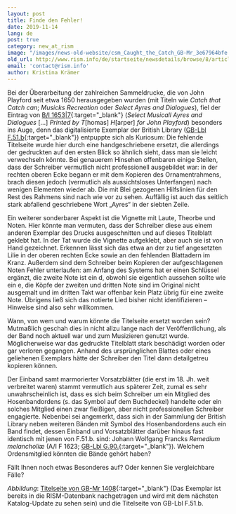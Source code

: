 ```yaml
---
layout: post
title: Finde den Fehler!
date: 2019-11-14
lang: de
post: true
category: new_at_rism
image: "/images/news-old-website/csm_Caught_the_Catch_GB-Mr_3e67964bfe.jpg"
old_url: http://www.rism.info/de/startseite/newsdetails/browse/8/article/64/caught-the-catch.html
email: 'contact@rism.info'
author: Kristina Krämer
---
```


Bei der Überarbeitung der zahlreichen Sammeldrucke, die von John Playford seit etwa 1650 herausgegeben wurden (mit Titeln wie _Catch that Catch can_; _Musicks Recreation_ oder _Select Ayres and Dialogues_), fiel der Eintrag von [B/I 1653\|7](https://opac.rism.info/search?id=993121829&View=rism){:target="_blank"} (_Select Musicall Ayres and Dialogues_ […] _Printed by T_[homas] _H_[arper] _for John Playford_) besonders ins Auge, denn das digitalisierte Exemplar der British Library ([GB-Lbl F.51.b](http://access.bl.uk/item/viewer/ark:/81055/vdc_100049643519.0x000001){:target="_blank"}) entpuppte sich als Kuriosum: Die fehlende Titelseite wurde hier durch eine handgeschriebene ersetzt, die allerdings der gedruckten auf den ersten Blick so ähnlich sieht, dass man sie leicht verwechseln könnte. Bei genauerem Hinsehen offenbaren einige Stellen, dass der Schreiber vermutlich nicht professionell ausgebildet war: in der rechten oberen Ecke begann er mit dem Kopieren des Ornamentrahmens, brach diesen jedoch (vermutlich als aussichtsloses Unterfangen) nach wenigen Elementen wieder ab. Die mit Blei gezogenen Hilfslinien für den Rest des Rahmens sind nach wie vor zu sehen. Auffällig ist auch das seitlich stark abfallend geschriebene Wort „Ayres“ in der siebten Zeile.

Ein weiterer sonderbarer Aspekt ist die Vignette mit Laute, Theorbe und Noten. Hier könnte man vermuten, dass der Schreiber diese aus einem anderen Exemplar des Drucks ausgeschnitten und auf dieses Titelblatt geklebt hat. In der Tat wurde die Vignette aufgeklebt, aber auch sie ist von Hand gezeichnet. Erkennen lässt sich das etwa an der zu tief angesetzten Lilie in der oberen rechten Ecke sowie an den fehlenden Blattadern im Kranz. Außerdem sind dem Schreiber beim Kopieren der aufgeschlagenen Noten Fehler unterlaufen: am Anfang des Systems hat er einen Schlüssel ergänzt, die zweite Note ist ein d, obwohl sie eigentlich aussehen sollte wie ein e, die Köpfe der zweiten und dritten Note sind im Original nicht ausgemalt und im dritten Takt war offenbar kein Platz übrig für eine zweite Note. Übrigens ließ sich das notierte Lied bisher nicht identifizieren – Hinweise sind also sehr willkommen.

Wann, von wem und warum könnte die Titelseite ersetzt worden sein? Mutmaßlich geschah dies in nicht allzu lange nach der Veröffentlichung, als der Band noch aktuell war und zum Musizieren genutzt wurde. Möglicherweise war das gedruckte Titelblatt stark beschädigt worden oder gar verloren gegangen. Anhand des ursprünglichen Blattes oder eines geliehenen Exemplars hätte der Schreiber den Titel dann detailgetreu kopieren können.

Der Einband samt marmorierter Vorsatzblätter (die erst im 18. Jh. weit verbreitet waren) stammt vermutlich aus späterer Zeit, zumal es sehr unwahrscheinlich ist, dass es sich beim Schreiber um ein Mitglied des Hosenbandordens (s. das Symbol auf dem Buchdeckel) handelte oder ein solches Mitglied einen zwar fleißigen, aber nicht professionellen Schreiber engagierte. Nebenbei sei angemerkt, dass sich in der Sammlung der British Library neben weiteren Bänden mit Symbol des Hosenbandordens auch ein Band findet, dessen Einband und Vorsatzblätter darüber hinaus fast identisch mit jenen von F.51.b. sind: Johann Wolfgang Francks _Remedium melancholiæ_ (A/I F 1623; [GB-Lbl G.90.](http://access.bl.uk/item/viewer/ark:/81055/vdc_100052034728.0x000001){:target="_blank"}). Welchem Ordensmitglied könnten die Bände gehört haben?

Fällt Ihnen noch etwas Besonderes auf? Oder kennen Sie vergleichbare Fälle?

_Abbildung_: [Titelseite von GB-Mr 1408](https://luna.manchester.ac.uk/luna/servlet/s/2wp4oj){:target="_blank"} (Das Exemplar ist bereits in die RISM-Datenbank nachgetragen und wird mit dem nächsten Katalog-Update zu sehen sein) und die Titelseite von GB-Lbl F.51.b.
